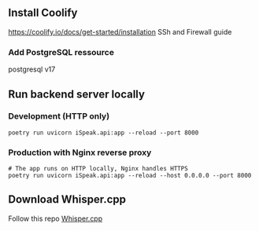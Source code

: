 ## Install Coolify

https://coolify.io/docs/get-started/installation
SSh and Firewall guide

### Add PostgreSQL ressource

postgresql v17

## Run backend server locally

### Development (HTTP only)

```
poetry run uvicorn iSpeak.api:app --reload --port 8000
```

### Production with Nginx reverse proxy

```
# The app runs on HTTP locally, Nginx handles HTTPS
poetry run uvicorn iSpeak.api:app --reload --host 0.0.0.0 --port 8000
```

## Download Whisper.cpp

Follow this repo [Whisper.cpp](https://github.com/ggml-org/whisper.cpp/blob/master/README.md)
